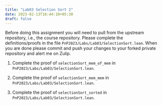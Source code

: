 ```yaml
---
title: "Lab03 Selection Sort 2"
date: 2023-02-13T16:44:10+05:30
draft: false
---
```


Before doing this assignment you will need to pull from the upstream repository, i.e., the course repository. Please complete the definitions/proofs in the file `PnP2023/Labs/Lab03/SelectionSort.lean`. When you are done please commit and push your changes to your forked private repository and alert me on Zulip.

1. Complete the proof of `selectionSort_mem_of_mem` in `PnP2023/Labs/Lab03/SelectionSort.lean`.

2. Complete the proof of `selectionSort_mem_mem` in `PnP2023/Labs/Lab03/SelectionSort.lean`.

3. Complete the proof of `selectionSort_sorted` in `PnP2023/Labs/Lab03/SelectionSort.lean`.